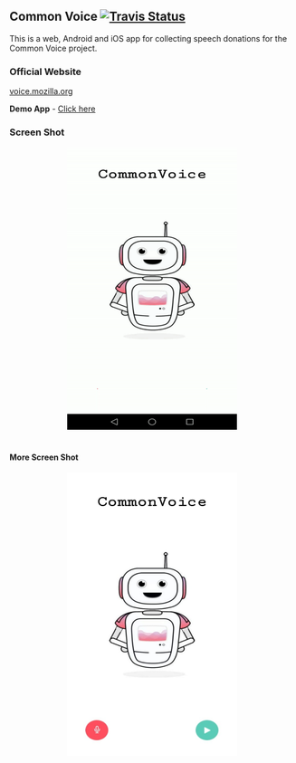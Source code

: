 ## Common Voice [![Travis Status](https://travis-ci.org/mozilla/voice-web.svg?branch=master)](https://travis-ci.org/mozilla/voice-web)

This is a web, Android and iOS app for collecting speech
donations for the Common Voice project.

### Official Website

[voice.mozilla.org](https://voice.mozilla.org)

**Demo App** - [Click here](files/output_common_voice_app.gif)

### Screen Shot

<center><img src="files/output_common_voice_app.gif" data-canonical-src="files/output_common_voice_app.gif" width="300" height="500" /></center>
<br>

#### More Screen Shot
<center>
<img src="files/1.jpeg" data-canonical-src="files/output_common_voice_app.gif" width="300" height="500" />

</center>

